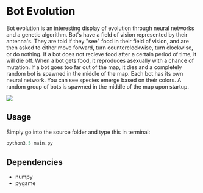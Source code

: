 # Bot Evolution
Bot evolution is an interesting display of evolution through neural networks and a genetic algorithm. Bot's have a field of vision represented by their antenna's. They are told if they "see" food in their field of vision, and are then asked to either move forward, turn counterclockwise, turn clockwise, or do nothing. If a bot does not recieve food after a certain period of time, it will die off. When a bot gets food, it reproduces asexually with a chance of mutation. If a bot goes too far out of the map, it dies and a completely random bot is spawned in the middle of the map. Each bot has its own neural network. You can see species emerge based on their colors. A random group of bots is spawned in the middle of the map upon startup.


![](https://github.com/MichaelJWelsh/bot-evolution/blob/master/example.gif)


## Usage
Simply go into the source folder and type this in terminal:
```python
python3.5 main.py
```


## Dependencies
 - numpy
 - pygame
